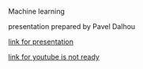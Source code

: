 Machine learning

presentation prepared by Pavel Dalhou

[link for presentation](https://rolling-scopes-school.github.io/mamont79-JSFE2023Q1/presentation/)

[link for youtube is not ready]()
